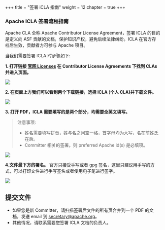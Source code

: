 +++ 
title = "签署 iCLA 指南" 
weight = 12
chapter = true 
+++

### Apache ICLA 签署流程指南
Apache CLA 全称 Apache Contributor License Agreement，签署 ICLA 的目的是定义向 ASF 贡献的文档，保护知识产权，避免后续法律纠纷。ICLA 在官方存档后生效，贡献者方可参与 Apache 项目。

当我们需要签署 ICLA 时步骤如下:

**1. 打开链接 [官网 Licenses](https://www.apache.org/licenses/#clas) 在 Contributor License Agreements 下找到 CLAs 并进入页面。**

![](https://shardingsphere.apache.org/blog/img/icla.png)

**2. 在页面上方我们可以看到两个下载链接，选择 ICLA (个人 CLA)并下载文件。**

![](https://shardingsphere.apache.org/blog/img/icla2.png)

**3. 打开 PDF，ICLA 需要填写的是两个部分，均需要全英文填写。**

> 注意事项: 
> - 姓名需要填写拼音，姓与名之间空一格，首字母均为大写，名在前姓氏在后。
> - Committer 相关的签署，则 preferred Apache id(s) 是必填项。

![](https://shardingsphere.apache.org/blog/img/icla3.png)

**4.文件最下方的署名。**
官方只接受手写或者 gpg 签名，这里只建议用手写的方式，可以打印文件进行手写签名或者使用电子笔进行签字。

![](https://shardingsphere.apache.org/blog/img/icla4.png)
 
## 提交文件
* 如果您是新 Committer，请扫描签署后文件的所有页合并到一个 PDF 的文档，发送 email 到 secretary@apache.org。
* 其他情况，请联系需要您签署 ICLA 文档的负责人。
